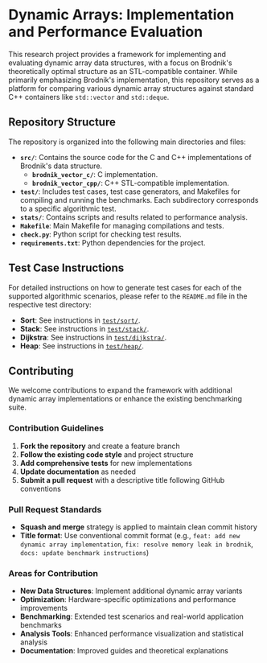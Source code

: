 # Dynamic Arrays: Implementation and Performance Evaluation

This research project provides a framework for implementing and evaluating dynamic array data structures, with a focus on Brodnik's theoretically optimal structure as an STL-compatible container. While primarily emphasizing Brodnik's implementation, this repository serves as a platform for comparing various dynamic array structures against standard C++ containers like `std::vector` and `std::deque`.

## Repository Structure

The repository is organized into the following main directories and files:

- **`src/`**: Contains the source code for the C and C++ implementations of Brodnik's data structure.
  - **`brodnik_vector_c/`**: C implementation.
  - **`brodnik_vector_cpp/`**: C++ STL-compatible implementation.
- **`test/`**: Includes test cases, test case generators, and Makefiles for compiling and running the benchmarks. Each subdirectory corresponds to a specific algorithmic test.
- **`stats/`**: Contains scripts and results related to performance analysis.
- **`Makefile`**: Main Makefile for managing compilations and tests.
- **`check.py`**: Python script for checking test results.
- **`requirements.txt`**: Python dependencies for the project.

## Test Case Instructions

For detailed instructions on how to generate test cases for each of the supported algorithmic scenarios, please refer to the `README.md` file in the respective test directory:

- **Sort**: See instructions in [`test/sort/`](./test/sort/).
- **Stack**: See instructions in [`test/stack/`](./test/stack/).
- **Dijkstra**: See instructions in [`test/dijkstra/`](./test/dijkstra/).
- **Heap**: See instructions in [`test/heap/`](./test/heap/).

## Contributing

We welcome contributions to expand the framework with additional dynamic array implementations or enhance the existing benchmarking suite.

### Contribution Guidelines

1. **Fork the repository** and create a feature branch
2. **Follow the existing code style** and project structure
3. **Add comprehensive tests** for new implementations
4. **Update documentation** as needed
5. **Submit a pull request** with a descriptive title following GitHub conventions

### Pull Request Standards

- **Squash and merge** strategy is applied to maintain clean commit history
- **Title format**: Use conventional commit format (e.g., `feat: add new dynamic array implementation`, `fix: resolve memory leak in brodnik`, `docs: update benchmark instructions`)

### Areas for Contribution

- **New Data Structures**: Implement additional dynamic array variants
- **Optimization**: Hardware-specific optimizations and performance improvements
- **Benchmarking**: Extended test scenarios and real-world application benchmarks
- **Analysis Tools**: Enhanced performance visualization and statistical analysis
- **Documentation**: Improved guides and theoretical explanations